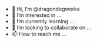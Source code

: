 - 👋 Hi, I’m @dragondogworks
- 👀 I’m interested in ...
- 🌱 I’m currently learning ...
- 💞️ I’m looking to collaborate on ...
- 📫 How to reach me ...

<!---
dragondogworks/dragondogworks is a ✨ special ✨ repository because its `README.md` (this file) appears on your GitHub profile.
You can click the Preview link to take a look at your changes.
--->
